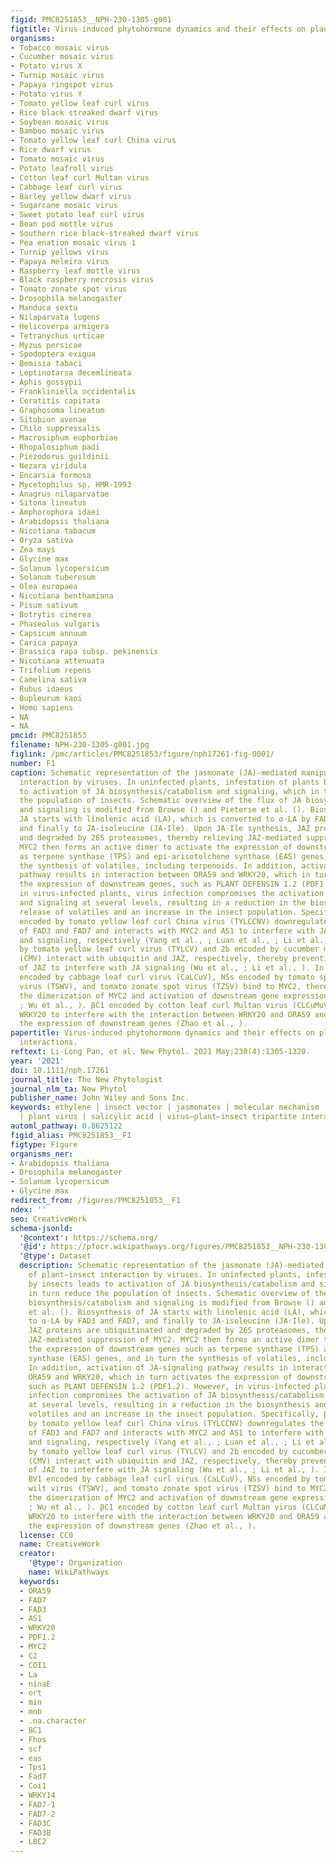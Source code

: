```yaml
---
figid: PMC8251853__NPH-230-1305-g001
figtitle: Virus‐induced phytohormone dynamics and their effects on plant–insect interactions
organisms:
- Tobacco mosaic virus
- Cucumber mosaic virus
- Potato virus X
- Turnip mosaic virus
- Papaya ringspot virus
- Potato virus Y
- Tomato yellow leaf curl virus
- Rice black streaked dwarf virus
- Soybean mosaic virus
- Bamboo mosaic virus
- Tomato yellow leaf curl China virus
- Rice dwarf virus
- Tomato mosaic virus
- Potato leafroll virus
- Cotton leaf curl Multan virus
- Cabbage leaf curl virus
- Barley yellow dwarf virus
- Sugarcane mosaic virus
- Sweet potato leaf curl virus
- Bean pod mottle virus
- Southern rice black-streaked dwarf virus
- Pea enation mosaic virus 1
- Turnip yellows virus
- Papaya meleira virus
- Raspberry leaf mottle virus
- Black raspberry necrosis virus
- Tomato zonate spot virus
- Drosophila melanogaster
- Manduca sexta
- Nilaparvata lugens
- Helicoverpa armigera
- Tetranychus urticae
- Myzus persicae
- Spodoptera exigua
- Bemisia tabaci
- Leptinotarsa decemlineata
- Aphis gossypii
- Frankliniella occidentalis
- Ceratitis capitata
- Graphosoma lineatum
- Sitobion avenae
- Chilo suppressalis
- Macrosiphum euphorbiae
- Rhopalosiphum padi
- Piezodorus guildinii
- Nezara viridula
- Encarsia formosa
- Mycetophilus sp. HMR-1993
- Anagrus nilaparvatae
- Sitona lineatus
- Amphorophora idaei
- Arabidopsis thaliana
- Nicotiana tabacum
- Oryza sativa
- Zea mays
- Glycine max
- Solanum lycopersicum
- Solanum tuberosum
- Olea europaea
- Nicotiana benthamiana
- Pisum sativum
- Botrytis cinerea
- Phaseolus vulgaris
- Capsicum annuum
- Carica papaya
- Brassica rapa subsp. pekinensis
- Nicotiana attenuata
- Trifolium repens
- Camelina sativa
- Rubus idaeus
- Bupleurum kaoi
- Homo sapiens
- NA
- NA
pmcid: PMC8251853
filename: NPH-230-1305-g001.jpg
figlink: /pmc/articles/PMC8251853/figure/nph17261-fig-0001/
number: F1
caption: Schematic representation of the jasmonate (JA)‐mediated manipulation of plant–insect
  interaction by viruses. In uninfected plants, infestation of plants by insects leads
  to activation of JA biosynthesis/catabolism and signaling, which in turn reduce
  the population of insects. Schematic overview of the flux of JA biosynthesis/catabolism
  and signaling is modified from Browse () and Pieterse et al. (). Biosynthesis of
  JA starts with linolenic acid (LA), which is converted to α‐LA by FAD3 and FAD7,
  and finally to JA‐isoleucine (JA‐Ile). Upon JA‐Ile synthesis, JAZ proteins are ubiquitinated
  and degraded by 26S proteasomes, thereby relieving JAZ‐mediated suppression of MYC2.
  MYC2 then forms an active dimer to activate the expression of downstream genes such
  as terpene synthase (TPS) and epi‐arisotolchene synthase (EAS) genes, and in turn
  the synthesis of volatiles, including terpenoids. In addition, activation of JA‐signaling
  pathway results in interaction between ORA59 and WRKY20, which in turn activates
  the expression of downstream genes, such as PLANT DEFENSIN 1.2 (PDF1.2). However,
  in virus‐infected plants, virus infection compromises the activation of JA biosynthesis/catabolism
  and signaling at several levels, resulting in a reduction in the biosynthesis and
  release of volatiles and an increase in the insect population. Specifically, βC1
  encoded by tomato yellow leaf curl China virus (TYLCCNV) downregulates the expression
  of FAD3 and FAD7 and interacts with MYC2 and AS1 to interfere with JA biosynthesis/catabolism
  and signaling, respectively (Yang et al., ; Luan et al., ; Li et al., ). C2 encoded
  by tomato yellow leaf curl virus (TYLCV) and 2b encoded by cucumber mosaic virus
  (CMV) interact with ubiquitin and JAZ, respectively, thereby preventing the degradation
  of JAZ to interfere with JA signaling (Wu et al., ; Li et al., ). In addition, BV1
  encoded by cabbage leaf curl virus (CaLCuV), NSs encoded by tomato spotted wilt
  virus (TSWV), and tomato zonate spot virus (TZSV) bind to MYC2, thereby preventing
  the dimerization of MYC2 and activation of downstream gene expression (Li et al.,
  ; Wu et al., ). βC1 encoded by cotton leaf curl Multan virus (CLCuMuV) binds to
  WRKY20 to interfere with the interaction between WRKY20 and ORA59 and, in turn,
  the expression of downstream genes (Zhao et al., ).
papertitle: Virus‐induced phytohormone dynamics and their effects on plant–insect
  interactions.
reftext: Li‐Long Pan, et al. New Phytol. 2021 May;230(4):1305-1320.
year: '2021'
doi: 10.1111/nph.17261
journal_title: The New Phytologist
journal_nlm_ta: New Phytol
publisher_name: John Wiley and Sons Inc.
keywords: ethylene | insect vector | jasmonates | molecular mechanism | plant hormone
  | plant virus | salicylic acid | virus–plant–insect tripartite interactions
automl_pathway: 0.8625122
figid_alias: PMC8251853__F1
figtype: Figure
organisms_ner:
- Arabidopsis thaliana
- Drosophila melanogaster
- Solanum lycopersicum
- Glycine max
redirect_from: /figures/PMC8251853__F1
ndex: ''
seo: CreativeWork
schema-jsonld:
  '@context': https://schema.org/
  '@id': https://pfocr.wikipathways.org/figures/PMC8251853__NPH-230-1305-g001.html
  '@type': Dataset
  description: Schematic representation of the jasmonate (JA)‐mediated manipulation
    of plant–insect interaction by viruses. In uninfected plants, infestation of plants
    by insects leads to activation of JA biosynthesis/catabolism and signaling, which
    in turn reduce the population of insects. Schematic overview of the flux of JA
    biosynthesis/catabolism and signaling is modified from Browse () and Pieterse
    et al. (). Biosynthesis of JA starts with linolenic acid (LA), which is converted
    to α‐LA by FAD3 and FAD7, and finally to JA‐isoleucine (JA‐Ile). Upon JA‐Ile synthesis,
    JAZ proteins are ubiquitinated and degraded by 26S proteasomes, thereby relieving
    JAZ‐mediated suppression of MYC2. MYC2 then forms an active dimer to activate
    the expression of downstream genes such as terpene synthase (TPS) and epi‐arisotolchene
    synthase (EAS) genes, and in turn the synthesis of volatiles, including terpenoids.
    In addition, activation of JA‐signaling pathway results in interaction between
    ORA59 and WRKY20, which in turn activates the expression of downstream genes,
    such as PLANT DEFENSIN 1.2 (PDF1.2). However, in virus‐infected plants, virus
    infection compromises the activation of JA biosynthesis/catabolism and signaling
    at several levels, resulting in a reduction in the biosynthesis and release of
    volatiles and an increase in the insect population. Specifically, βC1 encoded
    by tomato yellow leaf curl China virus (TYLCCNV) downregulates the expression
    of FAD3 and FAD7 and interacts with MYC2 and AS1 to interfere with JA biosynthesis/catabolism
    and signaling, respectively (Yang et al., ; Luan et al., ; Li et al., ). C2 encoded
    by tomato yellow leaf curl virus (TYLCV) and 2b encoded by cucumber mosaic virus
    (CMV) interact with ubiquitin and JAZ, respectively, thereby preventing the degradation
    of JAZ to interfere with JA signaling (Wu et al., ; Li et al., ). In addition,
    BV1 encoded by cabbage leaf curl virus (CaLCuV), NSs encoded by tomato spotted
    wilt virus (TSWV), and tomato zonate spot virus (TZSV) bind to MYC2, thereby preventing
    the dimerization of MYC2 and activation of downstream gene expression (Li et al.,
    ; Wu et al., ). βC1 encoded by cotton leaf curl Multan virus (CLCuMuV) binds to
    WRKY20 to interfere with the interaction between WRKY20 and ORA59 and, in turn,
    the expression of downstream genes (Zhao et al., ).
  license: CC0
  name: CreativeWork
  creator:
    '@type': Organization
    name: WikiPathways
  keywords:
  - ORA59
  - FAD7
  - FAD3
  - AS1
  - WRKY20
  - PDF1.2
  - MYC2
  - C2
  - COI1
  - La
  - ninaE
  - ort
  - min
  - mnb
  - .na.character
  - BC1
  - Fhos
  - scf
  - eas
  - Tps1
  - Fad7
  - Coi1
  - WRKY14
  - FAD7-1
  - FAD7-2
  - FAD3C
  - FAD3B
  - LBC2
---
```

